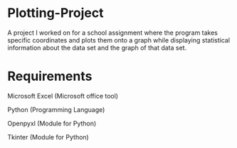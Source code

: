 # Plotting-Project
A project I worked on for a school assignment where the program takes specific coordinates and plots them onto a graph while displaying statistical information about the data set and the graph of that data set. 

# Requirements 
Microsoft Excel (Microsoft office tool)

Python (Programming Language)

Openpyxl (Module for Python)

Tkinter (Module for Python)
